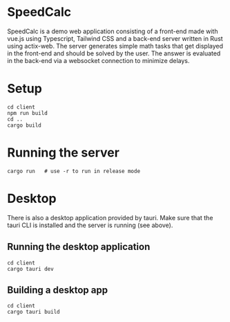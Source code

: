 # SpeedCalc
SpeedCalc is a demo web application consisting of a front-end made with vue.js using Typescript, Tailwind CSS and a back-end server written in Rust using actix-web. The server generates simple math tasks that get displayed in the front-end and should be solved by the user. The answer is evaluated in the back-end via a websocket connection to minimize delays.

# Setup
```
cd client
npm run build
cd ..
cargo build
```

# Running the server
```
cargo run   # use -r to run in release mode
```

# Desktop
There is also a desktop application provided by tauri. Make sure that the tauri CLI is installed and the server is running (see above).
## Running the desktop application
```
cd client
cargo tauri dev
```
## Building a desktop app
```
cd client
cargo tauri build
```
